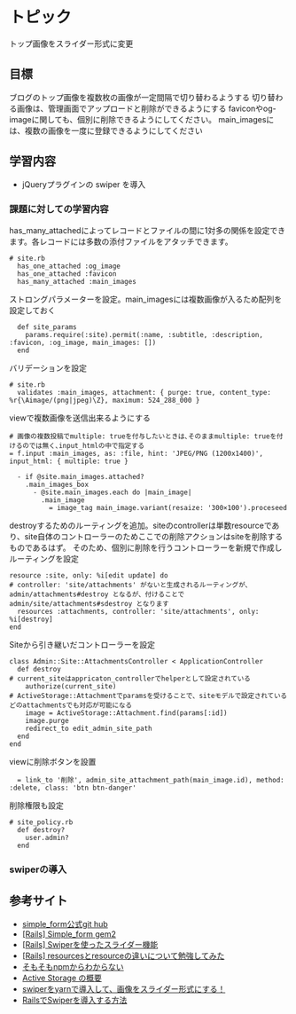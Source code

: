 # トピック
トップ画像をスライダー形式に変更

## 目標
ブログのトップ画像を複数枚の画像が一定間隔で切り替わるようする
切り替わる画像は、管理画面でアップロードと削除ができるようにする
faviconやog-imageに関しても、個別に削除できるようにしてください。
main_imagesには、複数の画像を一度に登録できるようにしてください

## 学習内容
- jQueryプラグインの swiper を導入

### 課題に対しての学習内容
has_many_attachedによってレコードとファイルの間に1対多の関係を設定できます。各レコードには多数の添付ファイルをアタッチできます。
```
# site.rb
  has_one_attached :og_image
  has_one_attached :favicon
  has_many_attached :main_images
```
ストロングパラメーターを設定。main_imagesには複数画像が入るため配列を設定しておく
```
  def site_params
    params.require(:site).permit(:name, :subtitle, :description, :favicon, :og_image, main_images: [])
  end
```
バリデーションを設定
```
# site.rb
  validates :main_images, attachment: { purge: true, content_type: %r{\Aimage/(png|jpeg)\Z}, maximum: 524_288_000 }
```
viewで複数画像を送信出来るようにする
```
# 画像の複数投稿でmultiple: trueを付与したいときは､そのままmultiple: trueを付けるのでは無く､input_htmlの中で指定する
= f.input :main_images, as: :file, hint: 'JPEG/PNG (1200x1400)', input_html: { multiple: true }

  - if @site.main_images.attached?
    .main_images_box
      - @site.main_images.each do |main_image|
        .main_image
          = image_tag main_image.variant(resaize: '300×100').proceseed
```
destroyするためのルーティングを追加。siteのcontrollerは単数resourceであり、site自体のコントローラーのためここでの削除アクションはsiteを削除するものであるはず。 
そのため、個別に削除を行うコントローラーを新規で作成しルーティングを設定
```
resource :site, only: %i[edit update] do
# controller: 'site/attachments' がないと生成されるルーティングが、admin/attachments#destroy となるが、付けることでadmin/site/attachments#sdestroy となります
  resources :attachments, controller: 'site/attachments', only: %i[destroy]
end
```
Siteから引き継いだコントローラーを設定
```
class Admin::Site::AttachmentsController < ApplicationController
  def destroy
# current_siteはappricaton_controllerでhelperとして設定されている
    authorize(current_site)
# ActiveStorage::Attachmentでparamsを受けることで、siteモデルで設定されているどのattachmentsでも対応が可能になる
    image = ActiveStorage::Attachment.find(params[:id])
    image.purge
    redirect_to edit_admin_site_path
  end
end
```
viewに削除ボタンを設置
```
  = link_to '削除', admin_site_attachment_path(main_image.id), method: :delete, class: 'btn btn-danger'
```
削除権限も設定
```
# site_policy.rb
  def destroy?
    user.admin?
  end
```

### swiperの導入

## 参考サイト
- [simple_form公式git hub](https://github.com/heartcombo/simple_form)
- [[Rails] Simple_form gem2](https://zenn.dev/yusuke_docha/articles/1fa77e0cfd54d9#%E4%BB%BB%E6%84%8F%E3%81%AEhtml%E5%B1%9E%E6%80%A7%E3%82%92%E3%81%9D%E3%81%AE%E3%81%BE%E3%81%BEinput%E3%81%AB%E6%B8%A1%E3%81%99)
- [[Rails] Swiperを使ったスライダー機能](https://osamudaira.com/411/)
- [[Rails] resourcesとresourceの違いについて勉強してみた](https://qiita.com/jackie0922youhei/items/0cf56e4c80e14a9cfd00)
- [そもそもnpmからわからない](https://zenn.dev/antez/articles/a9d9d12178b7b2)
- [Active Storage の概要](https://railsguides.jp/active_storage_overview.html)
- [swiperをyarnで導入して、画像をスライダー形式にする！](https://qiita.com/ken_ta_/items/bdf04d8ecab6a855e50f)
- [RailsでSwiperを導入する方法](https://qiita.com/miketa_webprgr/items/0a3845aeb5da2ed75f82)